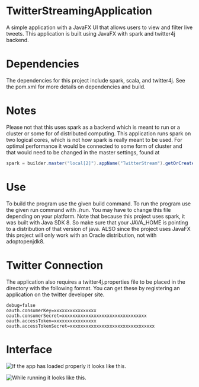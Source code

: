 # TwitterStreamingApplication
A simple application with a JavaFX UI that allows users to view and filter live tweets. This application is built using JavaFX with spark and twitter4j backend.

# Dependencies
The dependencies for this project include spark, scala, and twitter4j. See the pom.xml for more details on dependencies and build.

# Notes
Please not that this uses spark as a backend which is meant to run or a cluster or some for of distributed computing. This application runs spark on two logical cores, which is not how spark is really meant to be used. For optimal performance it would be connected to some form of cluster and that would need to be changed in the master settings, found at
``` java
spark = builder.master("local[2]").appName("TwitterStream").getOrCreate();
```

# Use
To build the program use the given build command.
To run the program use the given run command with ./run. You may have to change this file depending on your platform.
Note that because this project uses spark, it was built with Java SDK 8. So make sure that your JAVA_HOME is pointing to a distribution of that version of java. ALSO since the project uses JavaFX this project will only work with an Oracle distribution, not with adoptopenjdk8.

# Twitter Connection
The application also requires a twitter4j.properties file to be placed in the directory with the following format. You can get these by registering an application on the twitter developer site.
```
debug=false
oauth.consumerKey=xxxxxxxxxxxxxxxx
oauth.consumerSecret=xxxxxxxxxxxxxxxxxxxxxxxxxxxxxxxx
oauth.accessToken=xxxxxxxxxxxxxxxx
oauth.accessTokenSecret=xxxxxxxxxxxxxxxxxxxxxxxxxxxxxxxx
```

# Interface


![If the app has loaded properly it looks like this.](https://github.com/zbrookle/TwitterStreamingApplication/tree/master/Pictures/BeforeRun.png)

![While running it looks like this.](https://github.com/zbrookle/TwitterStreamingApplication/tree/master/Pictures/DuringRun.png)
